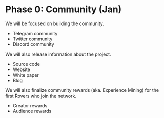 # Phase 0: Community (Jan)

We will be focused on building the community.

* Telegram community
* Twitter community
* Discord community

We will also release information about the project.

* Source code
* Website
* White paper
* Blog

We will also finalize community rewards (aka. Experience Mining) for the first Rovers who join the network.

* Creator rewards
* Audience rewards
